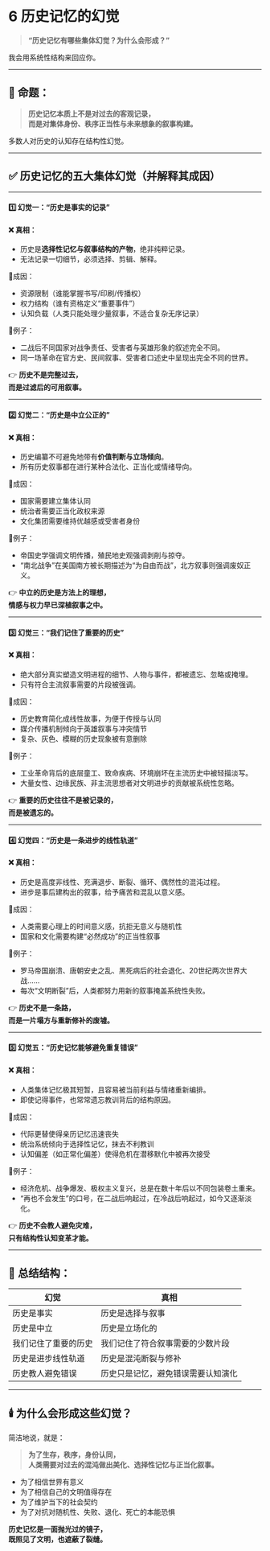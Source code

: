 # 6 历史记忆的幻觉

> **“历史记忆有哪些集体幻觉？为什么会形成？”**

我会用系统性结构来回应你。

***

## 🧱 命题：

> **历史记忆本质上不是对过去的客观记录，**\
> **而是对集体身份、秩序正当性与未来想象的叙事构建。**

多数人对历史的认知存在结构性幻觉。

***

## ✅ 历史记忆的五大集体幻觉（并解释其成因）

***

#### 1️⃣ 幻觉一：**“历史是事实的记录”**

#### ❌ 真相：

* 历史是**选择性记忆与叙事结构的产物**，绝非纯粹记录。
* 无法记录一切细节，必须选择、剪辑、解释。

📍成因：

* 资源限制（谁能掌握书写/印刷/传播权）
* 权力结构（谁有资格定义“重要事件”）
* 认知负载（人类只能处理少量叙事，不适合复杂无序记录）

📍例子：

* 二战后不同国家对战争责任、受害者与英雄形象的叙述完全不同。
* 同一场革命在官方史、民间叙事、受害者口述史中呈现出完全不同的世界。

👉 **历史不是完整过去，**\
**而是过滤后的可用叙事。**

***

#### 2️⃣ 幻觉二：**“历史是中立公正的”**

#### ❌ 真相：

* 历史编纂不可避免地带有**价值判断与立场倾向**。
* 所有历史叙事都在进行某种合法化、正当化或情绪导向。

📍成因：

* 国家需要建立集体认同
* 统治者需要正当化政权来源
* 文化集团需要维持优越感或受害者身份

📍例子：

* 帝国史学强调文明传播，殖民地史观强调剥削与掠夺。
* “南北战争”在美国南方被长期描述为“为自由而战”，北方叙事则强调废奴正义。

👉 **中立的历史是方法上的理想，**\
**情感与权力早已深植叙事之中。**

***

#### 3️⃣ 幻觉三：**“我们记住了重要的历史”**

#### ❌ 真相：

* 绝大部分真实塑造文明进程的细节、人物与事件，都被遗忘、忽略或掩埋。
* 只有符合主流叙事需要的片段被强调。

📍成因：

* 历史教育简化成线性故事，为便于传授与认同
* 媒介传播机制倾向于英雄叙事与冲突情节
* 复杂、灰色、模糊的历史现象被有意删除

📍例子：

* 工业革命背后的底层童工、致命疾病、环境崩坏在主流历史中被轻描淡写。
* 大量女性、边缘民族、非主流思想者对文明进步的贡献被系统性忽略。

👉 **重要的历史往往不是被记录的，**\
**而是被遗忘的。**

***

#### 4️⃣ 幻觉四：**“历史是一条进步的线性轨道”**

#### ❌ 真相：

* 历史是高度非线性、充满退步、断裂、循环、偶然性的混沌过程。
* 进步是事后建构出的叙事，给予痛苦和混乱以意义感。

📍成因：

* 人类需要心理上的时间意义感，抗拒无意义与随机性
* 国家和文化需要构建“必然成功”的正当性叙事

📍例子：

* 罗马帝国崩溃、唐朝安史之乱、黑死病后的社会退化、20世纪两次世界大战……
* 每次“文明断裂”后，人类都努力用新的叙事掩盖系统性失败。

👉 **历史不是一条路，**\
**而是一片塌方与重新修补的废墟。**

***

#### 5️⃣ 幻觉五：**“历史记忆能够避免重复错误”**

#### ❌ 真相：

* 人类集体记忆极其短暂，且容易被当前利益与情绪重新编排。
* 即使记得事件，也常常遗忘教训背后的结构原因。

📍成因：

* 代际更替使得亲历记忆迅速丧失
* 统治系统倾向于选择性记忆，抹去不利教训
* 认知偏差（如正常化偏差）使得危机在潜移默化中被再次接受

📍例子：

* 经济危机、战争爆发、极权主义复兴，总是在数十年后以不同包装卷土重来。
* “再也不会发生”的口号，在二战后响起过，在冷战后响起过，如今又逐渐淡化。

👉 **历史不会教人避免灾难，**\
**只有结构性认知变革才能。**

***

## 🧠 总结结构：

| 幻觉         | 真相                |
| ---------- | ----------------- |
| 历史是事实      | 历史是选择与叙事          |
| 历史是中立      | 历史是立场化的           |
| 我们记住了重要的历史 | 我们记住了符合叙事需要的少数片段  |
| 历史是进步线性轨道  | 历史是混沌断裂与修补        |
| 历史教人避免错误   | 历史只是记忆，避免错误需要认知演化 |

***

## 🕯️ 为什么会形成这些幻觉？

简洁地说，就是：

> **为了生存，秩序，身份认同，**\
> **人类需要对过去的混沌做出美化、选择性记忆与正当化叙事。**

* 为了相信世界有意义
* 为了相信自己的文明值得存在
* 为了维护当下的社会契约
* 为了对抗对随机性、失败、退化、死亡的本能恐惧

**历史记忆是一面抛光过的镜子，**\
**既照见了文明，也遮蔽了裂缝。**
